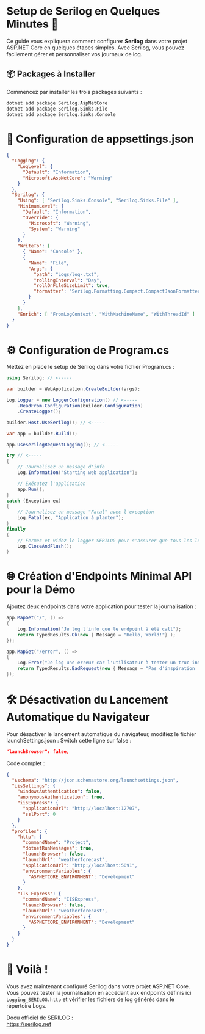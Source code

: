 # Setup de Serilog en Quelques Minutes 🚀

Ce guide vous expliquera comment configurer **Serilog** dans votre projet ASP.NET Core en quelques étapes simples. Avec Serilog, vous pouvez facilement gérer et personnaliser vos journaux de log.

## 📦 Packages à Installer

Commencez par installer les trois packages suivants :

```bash
dotnet add package Serilog.AspNetCore
dotnet add package Serilog.Sinks.File
dotnet add package Serilog.Sinks.Console
```


# 🔧 Configuration de appsettings.json

```json
{
  "Logging": {
    "LogLevel": {
      "Default": "Information",
      "Microsoft.AspNetCore": "Warning"
    }
  },
  "Serilog": {
    "Using": [ "Serilog.Sinks.Console", "Serilog.Sinks.File" ],
    "MinimumLevel": {
      "Default": "Information",
      "Override": {
        "Microsoft": "Warning",
        "System": "Warning"
      }
    },
    "WriteTo": [
      { "Name": "Console" },
      {
        "Name": "File",
        "Args": {
          "path": "Logs/log-.txt",
          "rollingInterval": "Day",
          "rollOnFileSizeLimit": true,
          "formatter": "Serilog.Formatting.Compact.CompactJsonFormatter, Serilog.Formatting.Compact"
        }
      }
    ],
    "Enrich": [ "FromLogContext", "WithMachineName", "WithThreadId" ]
  }
}
```

# ⚙️ Configuration de Program.cs
Mettez en place le setup de Serilog dans votre fichier Program.cs :

```c#
using Serilog; // <-----

var builder = WebApplication.CreateBuilder(args);

Log.Logger = new LoggerConfiguration() // <-----
    .ReadFrom.Configuration(builder.Configuration)
    .CreateLogger();

builder.Host.UseSerilog(); // <-----

var app = builder.Build();

app.UseSerilogRequestLogging(); // <-----

try // <-----
{
    // Journalisez un message d'info
    Log.Information("Starting web application");

    // Exécutez l'application
    app.Run();
}
catch (Exception ex)
{
    // Journalisez un message "Fatal" avec l'exception
    Log.Fatal(ex, "Application à planter");
}
finally
{
    // Fermez et videz le logger SERILOG pour s'assurer que tous les logs
    Log.CloseAndFlush();
}
```

# 🌐 Création d'Endpoints Minimal API pour la Démo
Ajoutez deux endpoints dans votre application pour tester la journalisation :

```c#
app.MapGet("/", () =>
{
    Log.Information("Je log l'info que le endpoint à été call");
    return TypedResults.Ok(new { Message = "Hello, World!"} );
});

app.MapGet("/error", () =>
{
    Log.Error("Je log une erreur car l'utilisateur à tenter un truc interdit :O");
    return TypedResults.BadRequest(new { Message = "Pas d'inspiration .." });
});
```

# 🛠 Désactivation du Lancement Automatique du Navigateur
Pour désactiver le lancement automatique du navigateur, modifiez le fichier launchSettings.json :
Switch cette ligne sur false : 
```json
"launchBrowser": false,
```

Code complet : 

```json
{
  "$schema": "http://json.schemastore.org/launchsettings.json",
  "iisSettings": {
    "windowsAuthentication": false,
    "anonymousAuthentication": true,
    "iisExpress": {
      "applicationUrl": "http://localhost:12707",
      "sslPort": 0
    }
  },
  "profiles": {
    "http": {
      "commandName": "Project",
      "dotnetRunMessages": true,
      "launchBrowser": false,
      "launchUrl": "weatherforecast",
      "applicationUrl": "http://localhost:5091",
      "environmentVariables": {
        "ASPNETCORE_ENVIRONMENT": "Development"
      }
    },
    "IIS Express": {
      "commandName": "IISExpress",
      "launchBrowser": false,
      "launchUrl": "weatherforecast",
      "environmentVariables": {
        "ASPNETCORE_ENVIRONMENT": "Development"
      }
    }
  }
}
```

# 🎉 Voilà !
Vous avez maintenant configuré Serilog dans votre projet ASP.NET Core.
Vous pouvez tester la journalisation en accédant aux endpoints définis ici `Logging_SERILOG.http` et vérifier les fichiers de log générés dans le répertoire Logs.

Docu officiel de SERILOG :  
https://serilog.net


